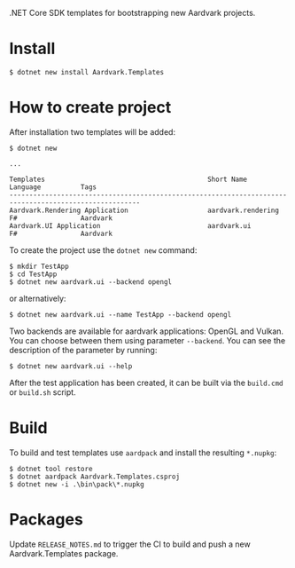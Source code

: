 .NET Core SDK templates for bootstrapping new Aardvark projects.

# Install

```
$ dotnet new install Aardvark.Templates
```

# How to create project

After installation two templates will be added:

```
$ dotnet new

...

Templates                                         Short Name              Language          Tags
-------------------------------------------------------------------------------------------------------
Aardvark.Rendering Application                    aardvark.rendering      F#                Aardvark
Aardvark.UI Application                           aardvark.ui             F#                Aardvark
```

To create the project use the `dotnet new` command:

```
$ mkdir TestApp
$ cd TestApp
$ dotnet new aardvark.ui --backend opengl
```

or alternatively:

```
$ dotnet new aardvark.ui --name TestApp --backend opengl
```

Two backends are available for aardvark applications: OpenGL and Vulkan.
You can choose between them using parameter `--backend`. You can see the description of the parameter by running:

```
$ dotnet new aardvark.ui --help
```

After the test application has been created, it can be built via the `build.cmd` or `build.sh` script.

# Build

To build and test templates use `aardpack` and install the resulting `*.nupkg`:

```
$ dotnet tool restore
$ dotnet aardpack Aardvark.Templates.csproj
$ dotnet new -i .\bin\pack\*.nupkg
```

# Packages

Update `RELEASE_NOTES.md` to trigger the CI to build and push a new Aardvark.Templates package.
